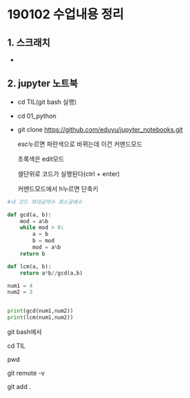 # 190102 수업내용 정리

## 1. 스크래치

* 

## 2. jupyter 노트북

* cd TIL(git bash 실행)

* cd 01_python

* git clone https://github.com/eduyu/jupyter_notebooks.git

  esc누르면 파란색으로 바뀌는데 이건 커맨드모드

  초록색은 edit모드

  셀단위로 코드가 실행된다(ctrl + enter)

  커맨드모드에서 h누르면 단축키

```python
#내 코드 최대공약수 최소공배수

def gcd(a, b):
    mod = a%b
    while mod > 0:
        a = b
        b = mod
        mod = a%b
    return b

def lcm(a, b):
    return a*b//gcd(a,b)

num1 = 4
num2 = 3


print(gcd(num1,num2))
print(lcm(num1,num2))
```



git bash에서

cd TIL

pwd

git remote -v

git add .







